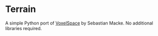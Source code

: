 # Terrain

A simple Python port of [VoxelSpace](https://github.com/s-macke/VoxelSpace) by Sebastian Macke.
No additional libraries required.
